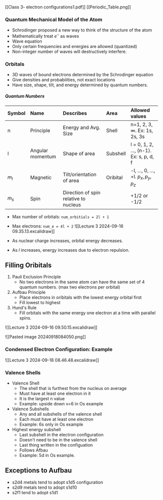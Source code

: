 [[Class 3- electron configurations1.pdf]]
[[Periodic_Table.png]]

### Quantum Mechanical Model of the Atom

- Schrodinger proposed a new way to think of the structure of the atom
- Mathematically treat $e^-$ as waves
- Wave equation
- Only certain frequencies and energies are allowed (quantized)
- Non-integer number of waves will destructively interfere.


### Orbitals
- 3D waves of bound electrons determined by the Schrodinger equation
- Give densities and probabilities, not exact locations
- Have size, shape, tilt, and energy determined by quantum numbers.


##### Quantum Numbers

| Symbol | Name             | Describes                             | Area     | Allowed values                          |
| :----- | :--------------- | :------------------------------------ | :------- | :-------------------------------------- |
| n      | Principle        | Energy and Avg. Size                  | Shell    | n=1, 2, 3, $\infty$. Ex: 1s, 2s, 3s     |
| l      | Angular momentum | Shape of area                         | Subshell | l = 0, 1, 2, ..., (n-1). Ex: s, p, d, f |
| $m_l$  | Magnetic         | Tilt/orientation of area              | Oribital | -l, ..., 0, ..., +l. $p_x, p_y, p_z$    |
| $m_s$  | Spin             | Direction of spin relative to nucleus |          | +1/2 or -1/2                            |

- Max number of orbitals: `num_orbitials = 2l + 1`
- Max electrons: `num_e = 4l + 2`
![[Lecture 3 2024-09-16 09.35.13.excalidraw]]

- As nuclear charge increases, orbital energy decreases.
- As $l$ increases, energy increases due to electron repulsion.

## Filling Oribitals

1. Pauli Exclusion Principle
	- No two electrons in the same atom can have the same set of 4 quantum numbers. (max two electrons per orbital)
2. Aufbau Principle
	- Place electrons in oribitals with the lowest energy orbital first
	- Fill lowest to highest
3. Hund's Rule
	- Fill orbitals with the same energy one electron at a time with parallel spins.

![[Lecture 3 2024-09-16 09.50.15.excalidraw]]

![[Pasted image 20240918084050.png]]

### Condensed Electron Configuration: Example

![[Lecture 3 2024-09-18 08.46.48.excalidraw]]

### Valence Shells

- Valence Shell
	- The shell that is furthest from the nucleus on average
	- Must have at least one electron in it
	- It is the largest n value
	- Example: upside down v=6 in Os example
- Valence Subshells
	- Any and all subshells of the valence shell
	- Each must have at least one electron
	- Example: 6s only in Os example
- Highest energy subshell
	- Last subshell in the electron configuration
	- Doesn't need to be in the valence shell
	- Last thing written in the configuation
	- Follows Afbau
	- Example: 5d in Os example.

## Exceptions to Aufbau

- s2d4 metals tend to adopt s1d5 configuration
- s2d9 metals tend to adopt s1d10
- s2f1 tend to adopt s1d1
